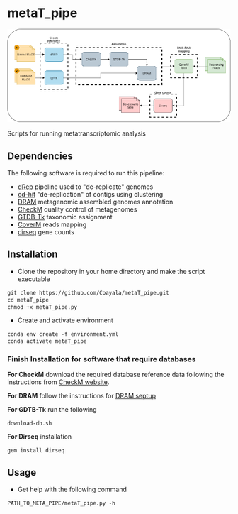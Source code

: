 # metaT_pipe

<p align="center"><img src="metaT_pipeline_graph.png" alt="pipelines"></p>

Scripts for running metatranscriptomic analysis

## Dependencies

The following software is required to run this pipeline:
- [dRep](https://github.com/MrOlm/drep) pipeline used to "de-replicate" genomes
- [cd-hit](https://github.com/weizhongli/cdhit/wiki) "de-replication" of contigs using clustering
- [DRAM](https://github.com/shafferm/DRAM/wiki) metagenomic assembled genomes annotation
- [CheckM](https://github.com/Ecogenomics/CheckM) quality control of metagenomes
- [GTDB-Tk](https://ecogenomics.github.io/GTDBTk/) taxonomic assignment
- [CoverM](https://github.com/wwood/CoverM) reads mapping
- [dirseq](https://github.com/wwood/dirseq) gene counts

## Installation

- Clone the repository in your home directory and make the script executable 

```
git clone https://github.com/Coayala/metaT_pipe.git
cd metaT_pipe
chmod +x metaT_pipe.py
```
- Create and activate environment

```
conda env create -f environment.yml
conda activate metaT_pipe
```
### Finish Installation for software that require databases

**For CheckM** download the required database reference data following the instructions from [CheckM website](https://github.com/Ecogenomics/CheckM/wiki/Installation).

**For DRAM** follow the instructions for [DRAM septup](https://github.com/shafferm/DRAM/wiki#dram-setup)

**For GDTB-Tk** run the following
```
download-db.sh
```
**For Dirseq** installation

```
gem install dirseq
```

## Usage

- Get help with the following command
```
PATH_TO_META_PIPE/metaT_pipe.py -h
```








